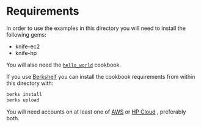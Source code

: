 # Requirements
In order to use the examples in this directory you will need to install the following gems:

* knife-ec2
* knife-hp

You will also need the [`hello_world`][2] cookbook.

If you use [Berkshelf][1] you can install the cookbook requirements from within this directory with:

```bash
berks install
berks upload
```

You will need accounts on at least one of [AWS][3] or [HP Cloud][4] , preferably both.

[1]: http://berkshelf.com/
[2]: http://community.opscode.com/cookbooks/hello_world
[3]: http://aws.amazon.com
[4]: http://www.hpcloud.com/
